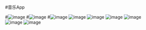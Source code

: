 #音乐App

#![image](https://github.com/megnliren/music/raw/master/pict/recommend.png)
#![image](https://github.com/megnliren/music/raw/master/pict/singer.png)
#![image](https://github.com/megnliren/music/raw/master/pict/rank.png)
![image](https://github.com/megnliren/music/raw/master/pict/rankdetail.png)
![image](https://github.com/megnliren/music/raw/master/pict/singer-detail.png)
![image](https://github.com/megnliren/music/raw/master/pict/search.png)
![image](https://github.com/megnliren/music/raw/master/pict/play.png)
![image](https://github.com/megnliren/music/raw/master/pict/lyric.png)
![image](https://github.com/megnliren/music/raw/master/pict/playlist.png)